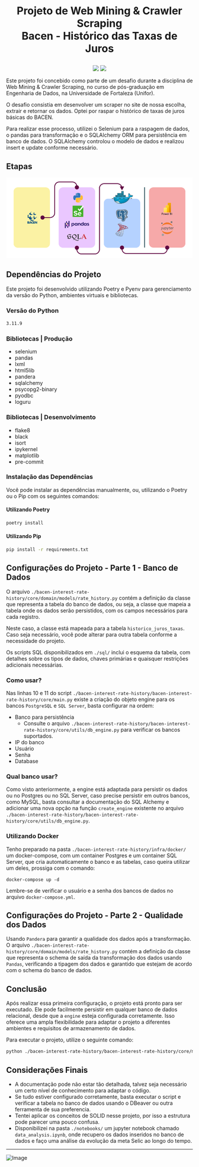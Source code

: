 # <p align="center">Projeto de Web Mining & Crawler Scraping<br>Bacen - Histórico das Taxas de Juros</p>

<p align="center">
<img src="http://img.shields.io/static/v1?label=LICENCA&message=...&color=GREEN&style=for-the-badge"/>
<img src="http://img.shields.io/static/v1?label=STATUS&message=N/A&color=GREEN&style=for-the-badge"/>
</p>

Este projeto foi concebido como parte de um desafio durante a disciplina de Web Mining & Crawler Scraping, no curso de pós-graduação em Engenharia de Dados, na Universidade de Fortaleza (Unifor).

O desafio consistia em desenvolver um scraper no site de nossa escolha, extrair e retornar os dados. Optei por raspar o histórico de taxas de juros básicas do BACEN.

Para realizar esse processo, utilizei o Selenium para a raspagem de dados, o pandas para transformação e o SQLAlchemy ORM para persistência em banco de dados. O SQLAlchemy controlou o modelo de dados e realizou insert e update conforme necessário.

## Etapas

![Descrição da Imagem](https://github.com/tonsatomicos/bacen-interest-rate-history/blob/main/assets/estrutura.png?raw=true)

## Dependências do Projeto

Este projeto foi desenvolvido utilizando Poetry e Pyenv para gerenciamento da versão do Python, ambientes virtuais e bibliotecas.

### Versão do Python
```bash
3.11.9
```

### Bibliotecas | Produção

- selenium
- pandas
- lxml
- html5lib
- pandera
- sqlalchemy
- psycopg2-binary
- pyodbc
- loguru

### Bibliotecas | Desenvolvimento

- flake8
- black
- isort
- ipykernel
- matplotlib
- pre-commit

### Instalação das Dependências

Você pode instalar as dependências manualmente, ou, utilizando o Poetry ou o Pip com os seguintes comandos:

#### Utilizando Poetry

```bash
poetry install
```

#### Utilizando Pip

```bash
pip install -r requirements.txt

```

## Configurações do Projeto - Parte 1 - Banco de Dados

O arquivo <code>./bacen-interest-rate-history/core/domain/models/rate_history.py</code> contém a definição da classe que representa a tabela do banco de dados, ou seja, a classe que mapeia a tabela onde os dados serão persistidos, com os campos necessários para cada registro.

Neste caso, a classe está mapeada para a tabela <code>historico_juros_taxas</code>. Caso seja necessário, você pode alterar para outra tabela conforme a necessidade do projeto.

Os scripts SQL disponibilizados em <code>./sql/</code> inclui o esquema da tabela, com detalhes sobre os tipos de dados, chaves primárias e quaisquer restrições adicionais necessárias.

### Como usar?

Nas linhas 10 e 11 do script <code>./bacen-interest-rate-history/bacen-interest-rate-history/core/main.py</code> existe a criação do objeto engine para os bancos <code>PostgreSQL</code> e <code>SQL Server</code>, basta configurar na ordem:

- Banco para persistência
    - Consulte o arquivo <code>./bacen-interest-rate-history/bacen-interest-rate-history/core/utils/db_engine.py</code> para verificar os bancos suportados.
- IP do banco
- Usuário
- Senha
- Database

### Qual banco usar?

Como visto anteriormente, a engine está adaptada para persistir os dados ou no Postgres ou no SQL Server, caso precise persistir em outros bancos, como MySQL, basta consultar a documentação do SQL Alchemy e adicionar uma nova opção na função <code>create_engine</code> existente no arquivo <code>./bacen-interest-rate-history/bacen-interest-rate-history/core/utils/db_engine.py</code>.

### Utilizando Docker

Tenho preparado na pasta <code>./bacen-interest-rate-history/infra/docker/</code> um docker-compose, com um container Postgres e um container SQL Server, que cria automaticamente o banco e as tabelas, caso queira utilizar um deles, prossiga com o comando:
<pre><code>docker-compose up -d</code></pre>

Lembre-se de verificar o usuário e a senha dos bancos de dados no arquivo <code>docker-compose.yml</code>.

## Configurações do Projeto - Parte 2 - Qualidade dos Dados

Usando <code>Pandera</code> para garantir a qualidade dos dados após a transformação. O arquivo <code>./bacen-interest-rate-history/core/domain/models/rate_history.py</code> contém a definição da classe que representa o schema de saída da transformação dos dados usando <code>Pandas</code>, verificando a tipagem dos dados e garantido que estejam de acordo com o schema do banco de dados.

## Conclusão

Após realizar essa primeira configuração, o projeto está pronto para ser executado. Ele pode facilmente persistir em qualquer banco de dados relacional, desde que a <code>engine</code> esteja configurada corretamente. Isso oferece uma ampla flexibilidade para adaptar o projeto a diferentes ambientes e requisitos de armazenamento de dados.

Para executar o projeto, utilize o seguinte comando:

```bash
python ./bacen-interest-rate-history/bacen-interest-rate-history/core/main.py
```
</p>

## Considerações Finais

- A documentação pode não estar tão detalhada, talvez seja necessário um certo nível de conhecimento para adaptar o código.
- Se tudo estiver configurado corretamente, basta executar o script e verificar a tabela no banco de dados usando o DBeaver ou outra ferramenta de sua preferencia.
- Tentei aplicar os conceitos de SOLID nesse projeto, por isso a estrutura pode parecer uma pouco confusa.
- Disponibilizei na pasta <code>./notebooks/</code> um jupyter notebook chamado <code>data_analysis.ipynb</code>, onde recupero os dados inseridos no banco de dados e faço uma análise da evolução da meta Selic ao longo do tempo.
<hr>

![Image](https://i.imgur.com/p4vnGAN.gif)
